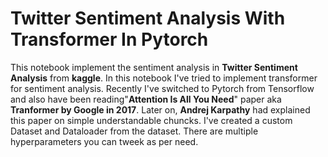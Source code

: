 # **Twitter Sentiment Analysis With Transformer In Pytorch**

This notebook implement the sentiment analysis in **Twitter Sentiment Analysis** from **kaggle**. In this notebook I've tried to implement transformer for sentiment analysis. Recently I've switched to Pytorch from Tensorflow and also have been reading"**Attention Is All You Need**" paper aka **Tranformer by Google in 2017**. Later on, **Andrej Karpathy** had explained this paper on simple understandable chuncks. I've created a custom Dataset and Dataloader from the dataset. There are multiple hyperparameters you can tweek as per need. 
